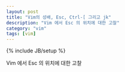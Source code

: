 ```yaml
---
layout: post
title: "Vim의 성배, Esc, Ctrl-[ 그리고 jk"
description: "Vim 에서 Esc 의 위치에 대한 고찰"
category: "vim"
tags: [vim]
---
```

{% include JB/setup %}


Vim 에서 Esc 의 위치에 대한 고찰

